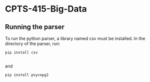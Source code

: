 # CPTS-415-Big-Data

## Running the parser
To run the python parser, a library named csv must be installed. In the directory of the parser, run:

````
pip install csv
````
##
and

````
pip install psycopg2
````
